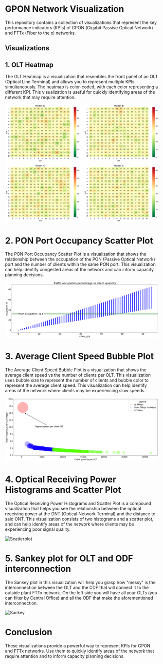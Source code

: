 # GPON Network Visualization

This repository contains a collection of visualizations that represent the key performance indicators (KPIs) of GPON (Gigabit Passive Optical Network) and FTTx (Fiber to the x) networks.


## Visualizations


## 1. OLT Heatmap

The OLT Heatmap is a visualization that resembles the front panel of an OLT (Optical Line Terminal) and allows you to represent multiple KPIs simultaneously. The heatmap is color-coded, with each color representing a different KPI. This visualization is useful for quickly identifying areas of the network that may require attention.


![Heatmap](/Visualization-1/Complete-viz-four.png)


# 2. PON Port Occupancy Scatter Plot

The PON Port Occupancy Scatter Plot is a visualization that shows the relationship between the occupation of the PON (Passive Optical Network) port and the number of clients within the same PON port. This visualization can help identify congested areas of the network and can inform capacity planning decisions.


![Scatterplot](/Visualization-2/Vizualization-2-Scatter-plot.png)


# 3. Average Client Speed Bubble Plot

The Average Client Speed Bubble Plot is a visualization that shows the average client speed vs the number of clients per OLT. This visualization uses bubble size to represent the number of clients and bubble color to represent the average client speed. This visualization can help identify areas of the network where clients may be experiencing slow speeds.


![Scatterplot](/Visualization-3/Viz-3.png)


# 4. Optical Receiving Power Histograms and Scatter Plot

The Optical Receiving Power Histograms and Scatter Plot is a compound visualization that helps you see the relationship between the optical receiving power at the ONT (Optical Network Terminal) and the distance to said ONT. This visualization consists of two histograms and a scatter plot, and can help identify areas of the network where clients may be experiencing poor signal quality.


![Scatterplot](/Visualization-4/Viz-4.png)


# 5. Sankey plot for OLT and ODF interconnection


The Sankey plot in this visualization will help you grasp how "messy" is the interconnection between the OLT and the ODF that will connect it to the outside plant FTTx network. On the left side you will have all your OLTs (you can filter by Central Office) and all the ODF that make the aforementioned interconnection.


![Sankey](/Visualization-4/OC-1-Sankey.png)




# Conclusion

These visualizations provide a powerful way to represent KPIs for GPON and FTTx networks. Use them to quickly identify areas of the network that require attention and to inform capacity planning decisions.